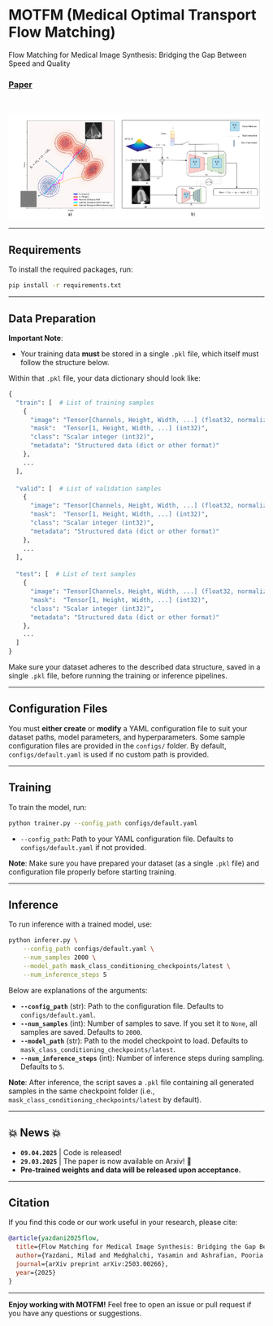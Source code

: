 # MOTFM (Medical Optimal Transport Flow Matching)
Flow Matching for Medical Image Synthesis: Bridging the Gap Between Speed and Quality

### [Paper](https://www.arxiv.org/abs/2503.00266)

<br>

<p align="center">
  <img src="./images/framework.png" width="950">
</p>

---

## Requirements

To install the required packages, run:
```bash
pip install -r requirements.txt
```

---

## Data Preparation

**Important Note**:  
- Your training data **must** be stored in a single `.pkl` file, which itself must follow the structure below.  

Within that `.pkl` file, your data dictionary should look like:
```python
{
  "train": [  # List of training samples
    {
      "image": "Tensor[Channels, Height, Width, ...] (float32, normalized)",
      "mask":  "Tensor[1, Height, Width, ...] (int32)",
      "class": "Scalar integer (int32)",
      "metadata": "Structured data (dict or other format)"
    },
    ...
  ],

  "valid": [  # List of validation samples
    {
      "image": "Tensor[Channels, Height, Width, ...] (float32, normalized)",
      "mask":  "Tensor[1, Height, Width, ...] (int32)",
      "class": "Scalar integer (int32)",
      "metadata": "Structured data (dict or other format)"
    },
    ...
  ],

  "test": [  # List of test samples
    {
      "image": "Tensor[Channels, Height, Width, ...] (float32, normalized)",
      "mask":  "Tensor[1, Height, Width, ...] (int32)",
      "class": "Scalar integer (int32)",
      "metadata": "Structured data (dict or other format)"
    },
    ...
  ]
}
```

Make sure your dataset adheres to the described data structure, saved in a single `.pkl` file, before running the training or inference pipelines.

---

## Configuration Files

You must **either create** or **modify** a YAML configuration file to suit your dataset paths, model parameters, and hyperparameters. Some sample configuration files are provided in the `configs/` folder. By default, `configs/default.yaml` is used if no custom path is provided.

---

## Training

To train the model, run:
```bash
python trainer.py --config_path configs/default.yaml
```

- `--config_path`: Path to your YAML configuration file. Defaults to `configs/default.yaml` if not provided.

**Note**: Make sure you have prepared your dataset (as a single `.pkl` file) and configuration file properly before starting training.

---

## Inference

To run inference with a trained model, use:
```bash
python inferer.py \
    --config_path configs/default.yaml \
    --num_samples 2000 \
    --model_path mask_class_conditioning_checkpoints/latest \
    --num_inference_steps 5
```

Below are explanations of the arguments:

- **`--config_path`** (str): Path to the configuration file. Defaults to `configs/default.yaml`.
- **`--num_samples`** (int): Number of samples to save. If you set it to `None`, all samples are saved. Defaults to `2000`.
- **`--model_path`** (str): Path to the model checkpoint to load. Defaults to `mask_class_conditioning_checkpoints/latest`.
- **`--num_inference_steps`** (int): Number of inference steps during sampling. Defaults to `5`.

**Note**: After inference, the script saves a `.pkl` file containing all generated samples in the same checkpoint folder (i.e., `mask_class_conditioning_checkpoints/latest` by default).

---

## 💥 News 💥
- **`09.04.2025`** | Code is released!
- **`29.03.2025`** | The paper is now available on Arxiv! 🥳
- **Pre-trained weights and data will be released upon acceptance.**

---

## Citation

If you find this code or our work useful in your research, please cite:

```BibTeX
@article{yazdani2025flow,
  title={Flow Matching for Medical Image Synthesis: Bridging the Gap Between Speed and Quality},
  author={Yazdani, Milad and Medghalchi, Yasamin and Ashrafian, Pooria and Hacihaliloglu, Ilker and Shahriari, Dena},
  journal={arXiv preprint arXiv:2503.00266},
  year={2025}
}
```

---

**Enjoy working with MOTFM!** Feel free to open an issue or pull request if you have any questions or suggestions.